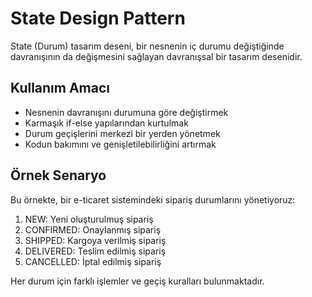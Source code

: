 # State Design Pattern

State (Durum) tasarım deseni, bir nesnenin iç durumu değiştiğinde davranışının da değişmesini sağlayan davranışsal bir tasarım desenidir.

## Kullanım Amacı
- Nesnenin davranışını durumuna göre değiştirmek
- Karmaşık if-else yapılarından kurtulmak
- Durum geçişlerini merkezi bir yerden yönetmek
- Kodun bakımını ve genişletilebilirliğini artırmak

## Örnek Senaryo
Bu örnekte, bir e-ticaret sistemindeki sipariş durumlarını yönetiyoruz:

1. NEW: Yeni oluşturulmuş sipariş
2. CONFIRMED: Onaylanmış sipariş
3. SHIPPED: Kargoya verilmiş sipariş
4. DELIVERED: Teslim edilmiş sipariş
5. CANCELLED: İptal edilmiş sipariş

Her durum için farklı işlemler ve geçiş kuralları bulunmaktadır.
